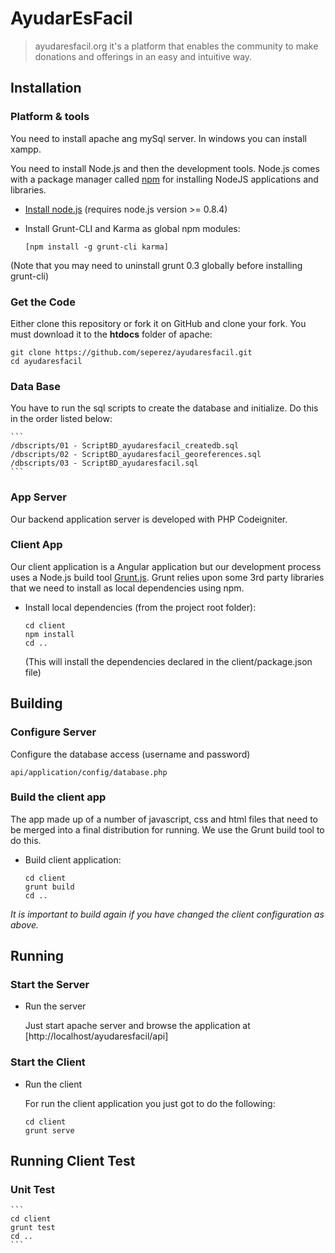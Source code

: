 
# AyudarEsFacil 

> ayudaresfacil.org it's a platform that enables the community to make donations and offerings in an easy and intuitive way.


## Installation

### Platform & tools

You need to install apache ang mySql server. In windows you can install xampp.

You need to install Node.js and then the development tools. Node.js comes with a package manager called [npm](http://npmjs.org) for installing NodeJS applications and libraries.
* [Install node.js](http://nodejs.org/download/) (requires node.js version >= 0.8.4)
* Install Grunt-CLI and Karma as global npm modules:

    ```
    [npm install -g grunt-cli karma]
    ```

(Note that you may need to uninstall grunt 0.3 globally before installing grunt-cli)

### Get the Code


Either clone this repository or fork it on GitHub and clone your fork. You must download it to the **htdocs** folder of apache:

```
git clone https://github.com/seperez/ayudaresfacil.git
cd ayudaresfacil
```

### Data Base

You have to run the sql scripts to create the database and initialize. Do this in the order listed below:

	```
    /dbscripts/01 - ScriptBD_ayudaresfacil_createdb.sql
    /dbscripts/02 - ScriptBD_ayudaresfacil_georeferences.sql
    /dbscripts/03 - ScriptBD_ayudaresfacil.sql
    ```

### App Server

Our backend application server is developed with PHP Codeigniter.

### Client App

Our client application is a Angular application but our development process uses a Node.js build tool
[Grunt.js](gruntjs.com). Grunt relies upon some 3rd party libraries that we need to install as local dependencies using npm.

* Install local dependencies (from the project root folder):

    ```
    cd client
    npm install
    cd ..
    ```

  (This will install the dependencies declared in the client/package.json file)

## Building

### Configure Server

Configure the database access (username and password)
```
api/application/config/database.php
```

### Build the client app
The app made up of a number of javascript, css and html files that need to be merged into a final distribution for running.  We use the Grunt build tool to do this.
* Build client application:

    ```
    cd client
    grunt build
    cd ..
    ```

*It is important to build again if you have changed the client configuration as above.*

## Running
### Start the Server
* Run the server
	
	Just start apache server and browse the application at [http://localhost/ayudaresfacil/api]
    
### Start the Client
* Run the client
	
	For run the client application you just got to do the following: 

    ```
    cd client
    grunt serve
    ```

## Running Client Test
### Unit Test

    ```
    cd client
    grunt test
    cd ..
    ```
